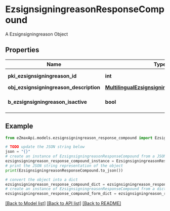 # EzsignsigningreasonResponseCompound

A Ezsignsigningreason Object

## Properties

Name | Type | Description | Notes
------------ | ------------- | ------------- | -------------
**pki_ezsignsigningreason_id** | **int** | The unique ID of the Ezsignsigningreason | 
**obj_ezsignsigningreason_description** | [**MultilingualEzsignsigningreasonDescription**](MultilingualEzsignsigningreasonDescription.md) |  | 
**b_ezsignsigningreason_isactive** | **bool** | Whether the ezsignsigningreason is active or not | 

## Example

```python
from eZmaxApi.models.ezsignsigningreason_response_compound import EzsignsigningreasonResponseCompound

# TODO update the JSON string below
json = "{}"
# create an instance of EzsignsigningreasonResponseCompound from a JSON string
ezsignsigningreason_response_compound_instance = EzsignsigningreasonResponseCompound.from_json(json)
# print the JSON string representation of the object
print(EzsignsigningreasonResponseCompound.to_json())

# convert the object into a dict
ezsignsigningreason_response_compound_dict = ezsignsigningreason_response_compound_instance.to_dict()
# create an instance of EzsignsigningreasonResponseCompound from a dict
ezsignsigningreason_response_compound_form_dict = ezsignsigningreason_response_compound.from_dict(ezsignsigningreason_response_compound_dict)
```
[[Back to Model list]](../README.md#documentation-for-models) [[Back to API list]](../README.md#documentation-for-api-endpoints) [[Back to README]](../README.md)


